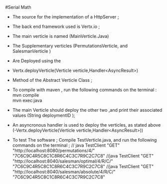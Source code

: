 #Serial Math
- The source for the implementation of a HttpServer  ;
- The back end framework used is Vertx.io ; 
- The main verticle is  named (MainVerticle.Java) 
- The Supplementary verticles (PermutationsVerticle, and SalesmanVerticle )
- Are Deployed using the 
- Vertx.deployVerticle(Verticle verticle,Handler<AsyncResult<String>>)
- Method of the Abstract Verticle Class ;

- To compile with maven , run the following commands on the terminal : 
 mvn compile   
 mvn exec:java 
 - The main Verticle should deploy the other two 
 ,and print their associated values (String deploymentID ); 
 - An asyncronous handler is used to deploy the verticles, as stated above 
 (-Vertx.deployVerticle(Verticle verticle,Handler<AsyncResult<String>>))
- To test The software ; 
Compile TestVerticle.java, and run the following commands on the terminal ; 
// java TestClient "GET" "http://localhost:8080/permutations/4/" "7C6C9C4R5C8C1C8R6C4C3C7R9C2C7C8"
//java TestClient "GET" "http://localhost:8040/salesman/optimal/4/R/C/" "7C6C9C4R5C8C1C8R6C4C3C7R9C2C7C8"
//java TestClient "GET" "http://localhost:8040/salesman/absolute/4/R/C/" "7C6C9C4R5C8C1C8R6C4C3C7R9C2C7C8"
